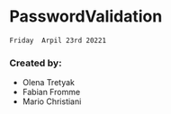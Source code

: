# PasswordValidation
    Friday  Arpil 23rd 20221 
### Created by:

-   Olena Tretyak
-   Fabian Fromme
-   Mario Christiani